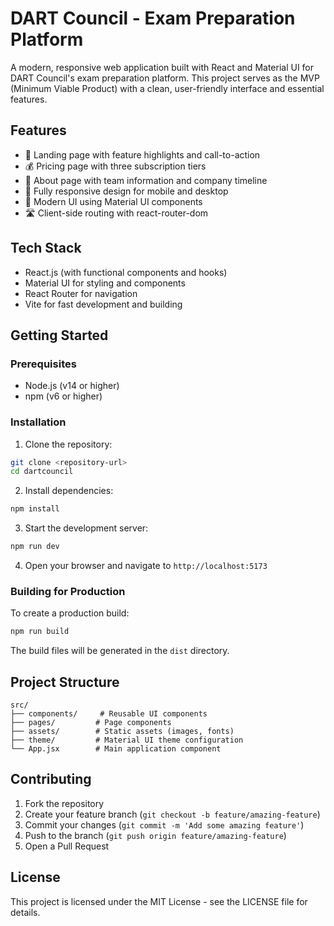 # DART Council - Exam Preparation Platform

A modern, responsive web application built with React and Material UI for DART Council's exam preparation platform. This project serves as the MVP (Minimum Viable Product) with a clean, user-friendly interface and essential features.

## Features

- 🎯 Landing page with feature highlights and call-to-action
- 💰 Pricing page with three subscription tiers
- 👥 About page with team information and company timeline
- 📱 Fully responsive design for mobile and desktop
- 🎨 Modern UI using Material UI components
- 🛣️ Client-side routing with react-router-dom

## Tech Stack

- React.js (with functional components and hooks)
- Material UI for styling and components
- React Router for navigation
- Vite for fast development and building

## Getting Started

### Prerequisites

- Node.js (v14 or higher)
- npm (v6 or higher)

### Installation

1. Clone the repository:
```bash
git clone <repository-url>
cd dartcouncil
```

2. Install dependencies:
```bash
npm install
```

3. Start the development server:
```bash
npm run dev
```

4. Open your browser and navigate to `http://localhost:5173`

### Building for Production

To create a production build:

```bash
npm run build
```

The build files will be generated in the `dist` directory.

## Project Structure

```
src/
├── components/     # Reusable UI components
├── pages/         # Page components
├── assets/        # Static assets (images, fonts)
├── theme/         # Material UI theme configuration
└── App.jsx        # Main application component
```

## Contributing

1. Fork the repository
2. Create your feature branch (`git checkout -b feature/amazing-feature`)
3. Commit your changes (`git commit -m 'Add some amazing feature'`)
4. Push to the branch (`git push origin feature/amazing-feature`)
5. Open a Pull Request

## License

This project is licensed under the MIT License - see the LICENSE file for details.
